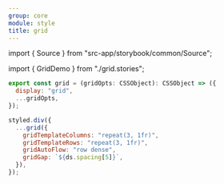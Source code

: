 ```yaml
---
group: core
module: style
title: grid
---
```


import { Source } from "src-app/storybook/common/Source";

import { GridDemo } from "./grid.stories";

<GridDemo />

```js {7}
export const grid = (gridOpts: CSSObject): CSSObject => ({
  display: "grid",
  ...gridOpts,
});

styled.div({
  ...grid({
    gridTemplateColumns: "repeat(3, 1fr)",
    gridTemplateRows: "repeat(3, 1fr)",
    gridAutoFlow: "row dense",
    gridGap: `${ds.spacing[5]}`,
  }),
});
```

<Source path="src-core/style/grid.ts" />
